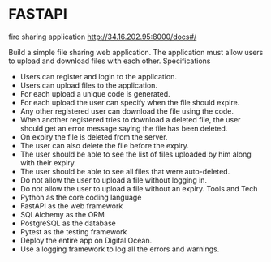 # FASTAPI
fire sharing application
http://34.16.202.95:8000/docs#/


Build a simple file sharing web application. The application must allow users to upload and download files with each other.
Specifications
- Users can register and login to the application.
- Users can upload files to the application.
- For each upload a unique code is generated.
- For each upload the user can specify when the file should expire.
- Any other registered user can download the file using the code.
- When another registered tries to download a deleted file, the user should get an error message saying the file has been deleted.
- On expiry the file is deleted from the server.
- The user can also delete the file before the expiry.
- The user should be able to see the list of files uploaded by him along with their expiry.
- The user should be able to see all files that were auto-deleted.
- Do not allow the user to upload a file without logging in.
- Do not allow the user to upload a file without an expiry.
Tools and Tech
- Python as the core coding language
- FastAPI as the web framework
- SQLAlchemy as the ORM
- PostgreSQL as the database
- Pytest as the testing framework
- Deploy the entire app on Digital Ocean.
- Use a logging framework to log all the errors and warnings.

